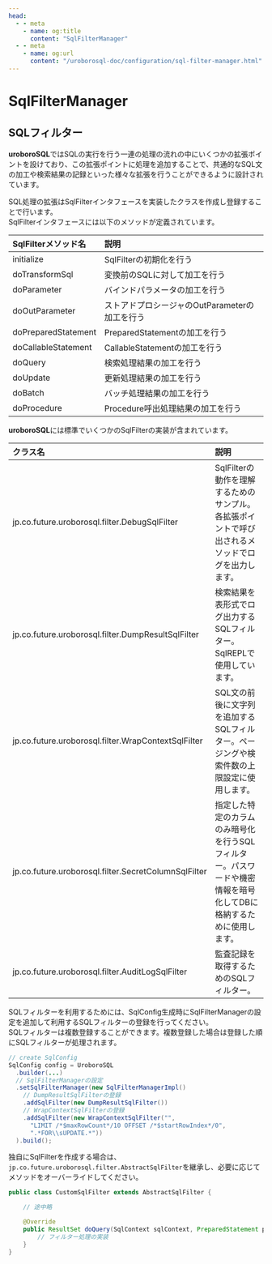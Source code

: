 ```yaml
---
head:
  - - meta
    - name: og:title
      content: "SqlFilterManager"
  - - meta
    - name: og:url
      content: "/uroborosql-doc/configuration/sql-filter-manager.html"
---
```


# SqlFilterManager

## SQLフィルター

**uroboroSQL**ではSQLの実行を行う一連の処理の流れの中にいくつかの拡張ポイントを設けており、この拡張ポイントに処理を追加することで、共通的なSQL文の加工や検索結果の記録といった様々な拡張を行うことができるように設計されています。

SQL処理の拡張はSqlFilterインタフェースを実装したクラスを作成し登録することで行います。  
SqlFilterインタフェースには以下のメソッドが定義されています。

| SqlFilterメソッド名 | 説明                                           |
| :------------------ | :--------------------------------------------- |
| initialize          | SqlFilterの初期化を行う                        |
| doTransformSql      | 変換前のSQLに対して加工を行う                  |
| doParameter         | バインドパラメータの加工を行う                 |
| doOutParameter      | ストアドプロシージャのOutParameterの加工を行う |
| doPreparedStatement | PreparedStatementの加工を行う                  |
| doCallableStatement | CallableStatementの加工を行う                  |
| doQuery             | 検索処理結果の加工を行う                       |
| doUpdate            | 更新処理結果の加工を行う                       |
| doBatch             | バッチ処理結果の加工を行う                     |
| doProcedure         | Procedure呼出処理結果の加工を行う              |

**uroboroSQL**には標準でいくつかのSqlFilterの実装が含まれています。

| クラス名                                             | 説明                                                                                                              |
| :--------------------------------------------------- | :---------------------------------------------------------------------------------------------------------------- |
| jp.co.future.uroborosql.filter.DebugSqlFilter        | SqlFilterの動作を理解するためのサンプル。各拡張ポイントで呼び出されるメソッドでログを出力します。                 |
| jp.co.future.uroborosql.filter.DumpResultSqlFilter   | 検索結果を表形式でログ出力するSQLフィルター。SqlREPLで使用しています。                                            |
| jp.co.future.uroborosql.filter.WrapContextSqlFilter  | SQL文の前後に文字列を追加するSQLフィルター。ページングや検索件数の上限設定に使用します。                          |
| jp.co.future.uroborosql.filter.SecretColumnSqlFilter | 指定した特定のカラムのみ暗号化を行うSQLフィルター。パスワードや機密情報を暗号化してDBに格納するために使用します。 |
| jp.co.future.uroborosql.filter.AuditLogSqlFilter     | 監査記録を取得するためのSQLフィルター。                                                                           |

SQLフィルターを利用するためには、SqlConfig生成時にSqlFilterManagerの設定を追加して利用するSQLフィルターの登録を行ってください。  
SQLフィルターは複数登録することができます。複数登録した場合は登録した順にSQLフィルターが処理されます。

```java
// create SqlConfig
SqlConfig config = UroboroSQL
  .builder(...)
  // SqlFilterManagerの設定
  .setSqlFilterManager(new SqlFilterManagerImpl()
    // DumpResultSqlFilterの登録
    .addSqlFilter(new DumpResultSqlFilter())
    // WrapContextSqlFilterの登録
    .addSqlFilter(new WrapContextSqlFilter("",
      "LIMIT /*$maxRowCount*/10 OFFSET /*$startRowIndex*/0",
      ".*FOR\\sUPDATE.*"))
  ).build();
```

独自にSqlFilterを作成する場合は、`jp.co.future.uroborosql.filter.AbstractSqlFilter`を継承し、必要に応じてメソッドをオーバーライドしてください。

```java
public class CustomSqlFilter extends AbstractSqlFilter {

    // 途中略

    @Override
    public ResultSet doQuery(SqlContext sqlContext, PreparedStatement preparedStatement, ResultSet resultSet) {
        // フィルター処理の実装
    }
}
```
